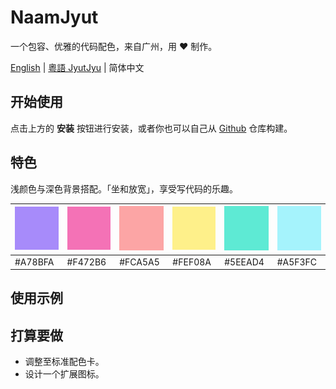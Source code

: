 # NaamJyut

一个包容、优雅的代码配色，来自广州，用 ❤️ 制作。

[English](../README.md) | [粵語 JyutJyu](cantonese.md) | 简体中文

## 开始使用

点击上方的 **安装** 按钮进行安装，或者你也可以自己从 [Github](https://github.com/CongJyu/naamjyut) 仓库构建。

## 特色

浅颜色与深色背景搭配。「坐和放宽」，享受写代码的乐趣。

| ![A78BFA](../examples/colors/A78BFA.png) | ![F472B6](../examples/colors/F472B6.png) | ![FCA5A5](../examples/colors/FCA5A5.png) | ![FEF08A](../examples/colors/FEF08A.png) | ![5EEAD4](../examples/colors/5EEAD4.png) | ![A5F3FC](../examples/colors/A5F3FC.png) |
| --- | --- | --- | --- | --- | --- |
| #A78BFA | #F472B6 | #FCA5A5 | #FEF08A | #5EEAD4 | #A5F3FC |

## 使用示例



## 打算要做

- 调整至标准配色卡。
- 设计一个扩展图标。
